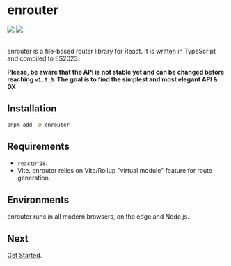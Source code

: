 # enrouter

<a href="https://github.com/eu-ge-ne/enrouter">
  <img src="https://img.shields.io/github/package-json/v/eu-ge-ne/enrouter?label=github" />
</a>
<a href="https://www.npmjs.com/package/enrouter">
  <img src="https://img.shields.io/npm/v/enrouter" />
</a>
<br/>
<br/>

enrouter is a file-based router library for React. It is written in TypeScript
and compiled to ES2023.

**Please, be aware that the API is not stable yet and can be changed before
reaching `v1.0.0`.
The goal is to find the simplest and most elegant API & DX**

## Installation

```bash
pnpm add -D enrouter
```

## Requirements

- `react@^18`.
- Vite. enrouter relies on Vite/Rollup "virtual module" feature for route
  generation.

## Environments

enrouter runs in all modern browsers, on the edge and Node.js.

## Next

[Get Started](https://enrouter.dev/docs/start).
